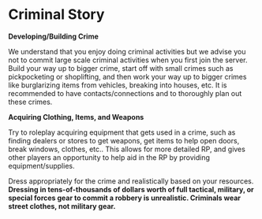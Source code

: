 # Criminal Story

**Developing/Building Crime**

We understand that you enjoy doing criminal activities but we advise you not to commit large scale criminal activities when you first join the server. Build your way up to bigger crime, start off with small crimes such as pickpocketing or shoplifting, and then work your way up to bigger crimes like burglarizing items from vehicles, breaking into houses, etc. It is recommended to have contacts/connections and to thoroughly plan out these crimes.

**Acquiring Clothing, Items, and Weapons**

Try to roleplay acquiring equipment that gets used in a crime, such as finding dealers or stores to get weapons, get items to help open doors, break windows, clothes, etc.. This allows for more detailed RP, and gives other players an opportunity to help aid in the RP by providing equipment/supplies.

Dress appropriately for the crime and realistically based on your resources. **Dressing in tens-of-thousands of dollars worth of full tactical, military, or special forces gear to commit a robbery is unrealistic. Criminals wear street clothes, not military gear.** 

